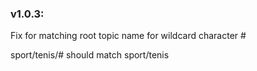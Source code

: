 ### v1.0.3:
Fix for matching root topic name for wildcard character #

sport/tenis/# should match sport/tenis